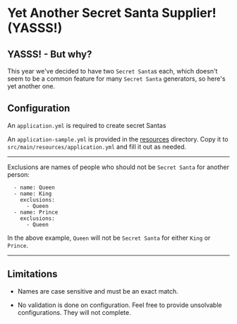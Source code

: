 # Yet Another Secret Santa Supplier! (YASSS!)

## YASSS! - But why?

This year we've decided to have two `Secret Santa`s each, which doesn't seem to be a common feature for many `Secret Santa` generators, so here's yet another one.


## Configuration

An `application.yml` is required to create secret Santas

An `application-sample.yml` is provided in the [resources](./src/main/resources/application-sample.yml) directory. Copy it to `src/main/resources/application.yml` and fill it out as needed.

---

Exclusions are names of people who should not be `Secret Santa` for another person:

```
  - name: Queen
  - name: King
    exclusions:
      - Queen
  - name: Prince
    exclusions:
      - Queen
```

In the above example, `Queen` will not be `Secret Santa` for either `King` or `Prince`.

---

## Limitations

 * Names are case sensitive and must be an exact match.

 * No validation is done on configuration. Feel free to provide unsolvable configurations. They will not complete.
